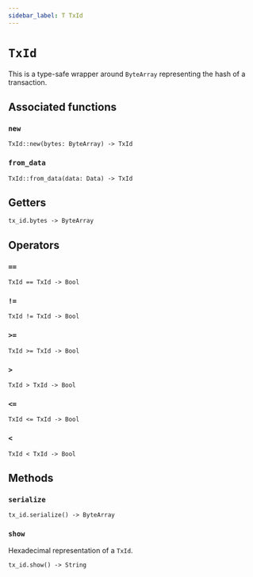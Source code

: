 ```yaml
---
sidebar_label: T TxId
---
```

# `TxId`

This is a type-safe wrapper around `ByteArray` representing the hash of a transaction.


## Associated functions

### `new`

```helios
TxId::new(bytes: ByteArray) -> TxId
```

### `from_data`

```helios
TxId::from_data(data: Data) -> TxId
```

## Getters

```helios
tx_id.bytes -> ByteArray
```

## Operators

### `==`

```helios
TxId == TxId -> Bool
```

### `!=`

```helios
TxId != TxId -> Bool
```

### `>=`

```helios
TxId >= TxId -> Bool
```

### `>`

```helios
TxId > TxId -> Bool
```

### `<=`

```helios
TxId <= TxId -> Bool
```

### `<`

```helios
TxId < TxId -> Bool
```

## Methods

### `serialize`

```helios
tx_id.serialize() -> ByteArray
```

### `show`

Hexadecimal representation of a `TxId`.

```helios
tx_id.show() -> String
```